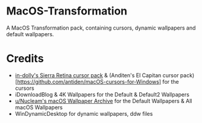 # MacOS-Transformation
A MacOS Transformation pack, containing cursors, dynamic wallpapers and default wallpapers.
# Credits
- [in-dolly's Sierra Retina cursor pack](https://www.deviantart.com/in-dolly/art/macOS-Sierra-Retina-cursors-650823654) & (Anditen's El Capitan cursor pack)[https://github.com/antiden/macOS-cursors-for-Windows] for the cursors
- iDownloadBlog & 4K Wallpapers for the Default & Default2 Wallpapers
- [u/Nucleam's macOS Wallpaper Archive](https://goo.gl/photos/HjY1hmo6p3jfFz8a7) for the Default Wallpapers & All macOS Wallpapers
- WinDynamicDesktop for dynamic wallpapers, ddw files
